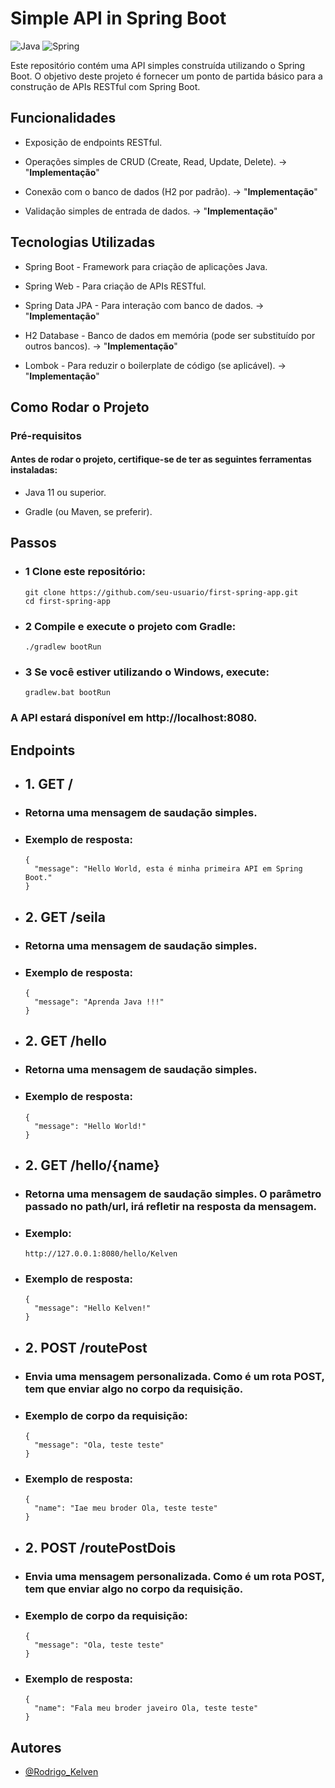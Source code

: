 # Simple API in Spring Boot

![Java](https://img.shields.io/badge/java-007396?style=for-the-badge&logo=java&logoColor=ffffff)
![Spring](https://img.shields.io/badge/spring-%236DB33F.svg?style=for-the-badge&logo=spring&logoColor=white)

Este repositório contém uma API simples construída utilizando o Spring Boot. O objetivo deste projeto é fornecer um ponto de partida básico para a construção de APIs RESTful com Spring Boot.
## Funcionalidades

- Exposição de endpoints RESTful.

- Operações simples de CRUD (Create, Read, Update, Delete). -> "**Implementação**"

- Conexão com o banco de dados (H2 por padrão). -> "**Implementação**"

- Validação simples de entrada de dados. -> "**Implementação**"

## Tecnologias Utilizadas

- Spring Boot - Framework para criação de aplicações Java.

- Spring Web - Para criação de APIs RESTful.

- Spring Data JPA - Para interação com banco de dados. -> "**Implementação**"

- H2 Database - Banco de dados em memória (pode ser substituído por outros bancos). -> "**Implementação**"

- Lombok - Para reduzir o boilerplate de código (se aplicável). -> "**Implementação**"

## Como Rodar o Projeto
### Pré-requisitos

#### Antes de rodar o projeto, certifique-se de ter as seguintes ferramentas instaladas:

- Java 11 ou superior.

- Gradle (ou Maven, se preferir).

## Passos

- ### 1 Clone este repositório:

      git clone https://github.com/seu-usuario/first-spring-app.git
      cd first-spring-app

- ### 2 Compile e execute o projeto com Gradle:

      ./gradlew bootRun

- ### 3 Se você estiver utilizando o Windows, execute:

      gradlew.bat bootRun

### A API estará disponível em http://localhost:8080.

## Endpoints

- ## 1. GET /

- ### Retorna uma mensagem de saudação simples.

- ### Exemplo de resposta:

      {
        "message": "Hello World, esta é minha primeira API em Spring Boot."
      }

- ## 2. GET /seila

- ### Retorna uma mensagem de saudação simples.

- ### Exemplo de resposta:

      {
        "message": "Aprenda Java !!!"
      }

- ## 2. GET /hello

- ### Retorna uma mensagem de saudação simples.

- ### Exemplo de resposta:

      {
        "message": "Hello World!"
      }


- ## 2. GET /hello/{name}

- ### Retorna uma mensagem de saudação simples. O parâmetro passado no path/url, irá refletir na resposta da mensagem. 

- ### Exemplo:

      http://127.0.0.1:8080/hello/Kelven

- ### Exemplo de resposta:

      {
        "message": "Hello Kelven!"
      }

- ## 2. POST /routePost

- ### Envia uma mensagem personalizada. Como é um rota POST, tem que enviar algo no corpo da requisição.

- ### Exemplo de corpo da requisição:

      {
        "message": "Ola, teste teste"
      }

- ### Exemplo de resposta:
  
      {
        "name": "Iae meu broder Ola, teste teste"
      }


- ## 2. POST /routePostDois

- ### Envia uma mensagem personalizada. Como é um rota POST, tem que enviar algo no corpo da requisição.

- ### Exemplo de corpo da requisição:

      {
        "message": "Ola, teste teste"
      }

- ### Exemplo de resposta:
  
      {
        "name": "Fala meu broder javeiro Ola, teste teste"
      }

## Autores
- [@Rodrigo_Kelven](https://github.com/Rodrigo-Kelven)
